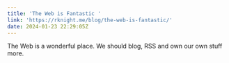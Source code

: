 ```yaml
---
title: 'The Web is Fantastic '
link: 'https://rknight.me/blog/the-web-is-fantastic/'
date: 2024-01-23 22:29:05Z
---
```


The Web is a wonderful place. We should blog, RSS and own our own stuff more.
